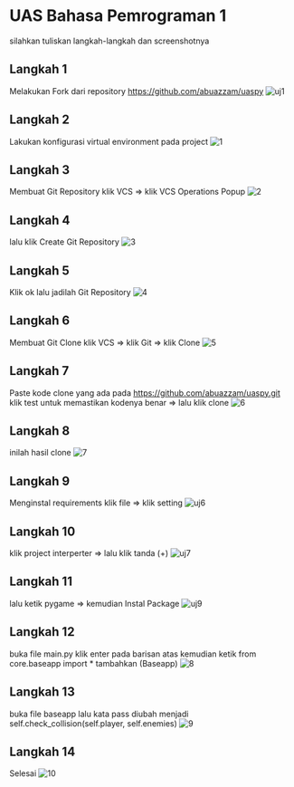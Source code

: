 # UAS Bahasa Pemrograman 1
silahkan tuliskan langkah-langkah dan screenshotnya

## Langkah 1
Melakukan Fork dari repository https://github.com/abuazzam/uaspy
![uj1](https://user-images.githubusercontent.com/46699512/55883997-7e7e2700-5bd1-11e9-9338-e25e9832e91b.JPG)

## Langkah 2
Lakukan konfigurasi virtual environment pada project
![1](https://user-images.githubusercontent.com/46699512/55883632-e122f300-5bd0-11e9-9ff3-cc0ead960117.png)

## Langkah 3
Membuat Git Repository
klik VCS => klik VCS Operations Popup
![2](https://user-images.githubusercontent.com/46699512/55883633-e1bb8980-5bd0-11e9-909d-d592d4dbcc16.png)

## Langkah 4
lalu klik Create Git Repository
![3](https://user-images.githubusercontent.com/46699512/55883636-e2542000-5bd0-11e9-9491-f88e5a0b6a2a.png)

## Langkah 5
Klik ok lalu jadilah Git Repository
![4](https://user-images.githubusercontent.com/46699512/55883638-e2542000-5bd0-11e9-97df-701256ef8f24.png)

## Langkah 6
Membuat Git Clone
klik VCS => klik Git => klik Clone
![5](https://user-images.githubusercontent.com/46699512/55883639-e2ecb680-5bd0-11e9-94a5-031e638e6df1.png)

## Langkah 7
Paste kode clone yang ada pada https://github.com/abuazzam/uaspy.git
klik test untuk memastikan kodenya benar => lalu klik clone
![6](https://user-images.githubusercontent.com/46699512/55883640-e41de380-5bd0-11e9-934a-137b0cc92064.png)

## Langkah 8
inilah hasil clone
![7](https://user-images.githubusercontent.com/46699512/55883643-e4b67a00-5bd0-11e9-94da-49b41eb3385d.png)

## Langkah 9
Menginstal requirements
klik file => klik setting
![uj6](https://user-images.githubusercontent.com/46699512/55885275-d87fec00-5bd3-11e9-877f-001bfaaacf95.png)

## Langkah 10
klik project interperter => lalu klik tanda (+)
![uj7](https://user-images.githubusercontent.com/46699512/55885278-d9b11900-5bd3-11e9-9ee4-ff33eeb3786d.png)

## Langkah 11
lalu ketik pygame => kemudian Instal Package
![uj9](https://user-images.githubusercontent.com/46699512/55885293-e03f9080-5bd3-11e9-828a-bd1c134fb251.png)

## Langkah 12
buka file main.py
klik enter pada barisan atas kemudian ketik from core.baseapp import *
tambahkan (Baseapp)
![8](https://user-images.githubusercontent.com/46699512/55886171-745e2780-5bd5-11e9-920e-98297372a5f0.JPG)

## Langkah 13
buka file baseapp
lalu kata pass diubah menjadi self.check_collision(self.player, self.enemies)
![9](https://user-images.githubusercontent.com/46699512/55886367-cacb6600-5bd5-11e9-8bfa-e6208e2f35ef.JPG)

## Langkah 14
Selesai
![10](https://user-images.githubusercontent.com/46699512/55883652-e5e7a700-5bd0-11e9-86ff-d008232d4dcb.JPG)
